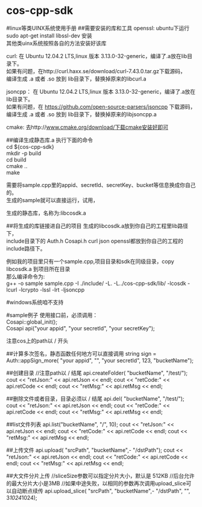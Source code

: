 # cos-cpp-sdk

#linux等类UINX系统使用手册
##需要安装的库和工具
openssl: ubuntu下运行 sudo apt-get install libssl-dev 安装  
其他类uinx系统按照各自的方法安装好该库  


curl: 在 Ubuntu 12.04.2 LTS,linux 版本 3.13.0-32-generic，编译了.a放在lib目录下。  
      如果有问题，在http://curl.haxx.se/download/curl-7.43.0.tar.gz下载源码，  
      编译生成 .a 或者 .so 放到 lib目录下，替换掉原来的libcurl.a  

jsoncpp： 在 Ubuntu 12.04.2 LTS,linux 版本 3.13.0-32-generic，编译了.a放在lib目录下。  
      如果有问题，在 https://github.com/open-source-parsers/jsoncpp 下载源码，  
      编译生成 .a 或者 .so 放到 lib目录下，替换掉原来的libjsoncpp.a  

cmake: 去http://www.cmake.org/download/下载cmake安装好即可  

##编译生成静态库.a
执行下面的命令  
cd ${cos-cpp-sdk}  
mkdir -p build  
cd build  
cmake ..  
make  

需要将sample.cpp里的appid、secretId、secretKey、bucket等信息换成你自己的。  
生成的sample就可以直接运行，试用，  

生成的静态库，名称为:libcosdk.a  

##将生成的库链接进自己的项目
生成的libcosdk.a放到你自己的工程里lib路径下，  
include目录下的 Auth.h  Cosapi.h curl  json  openssl都放到你自己的工程的include路径下。  

例如我的项目里只有一个sample.cpp,项目目录和sdk在同级目录，copy libcosdk.a 到项目所在目录  
那么编译命令为:  
g++ -o sample sample.cpp -I ./include/ -L. -L../cos-cpp-sdk/lib/ -lcosdk -lcurl -lcrypto -lssl -lrt -ljsoncpp

#windows系统咱不支持

#sample例子
使用接口前，必须调用：  
    Cosapi::global_init();  
    Cosapi api("your appid",
                "your secretId",
                "your secretKey");

注意cos上的path以 / 开头

##计算多次签名，静态函数任何地方可以直接调用
    string sign = Auth::appSign_more(
                        "your appid", "",
                        "your secretId",
                        123, "bucketName");

##创建目录
    //注意path以 / 结尾
    api.createFolder(
                "bucketName", "/test/");
    cout << "retJson:" << api.retJson << endl;
    cout << "retCode:" << api.retCode << endl;
    cout << "retMsg:" << api.retMsg << endl;

##删除文件或者目录，目录必须以 / 结尾
    api.del(
            "bucketName", "/test/");
    cout << "retJson:" << api.retJson << endl;
    cout << "retCode:" << api.retCode << endl;
    cout << "retMsg:" << api.retMsg << endl;

##list文件列表
    api.list("bucketName", "/", 10);
    cout << "retJson:" << api.retJson << endl;
    cout << "retCode:" << api.retCode << endl;
    cout << "retMsg:" << api.retMsg << endl;

##上传文件
    api.upload(
            "srcPath", "bucketName",-
            "/dstPath");
    cout << "retJson:" << api.retJson << endl;
    cout << "retCode:" << api.retCode << endl;
    cout << "retMsg:" << api.retMsg << endl;

##大文件分片上传
    //sliceSize参数可以指定分片大小，默认是 512KB
    //后台允许的最大分片大小是3MB
    //如果中途失败，以相同的参数再次调用upload_slice可以自动断点续传
    api.upload_slice(
            "srcPath", "bucketName",-
            "/dstPath", "", 3*1024*1024);

